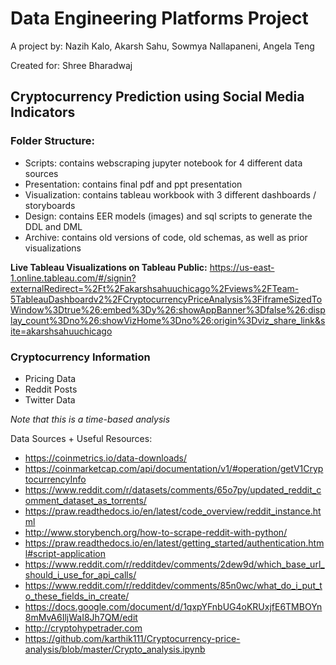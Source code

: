 # Data Engineering Platforms Project
A project by: Nazih Kalo, Akarsh Sahu, Sowmya Nallapaneni, Angela Teng

Created for: Shree Bharadwaj 

## Cryptocurrency Prediction using Social Media Indicators


### Folder Structure:
- Scripts: contains webscraping jupyter notebook for 4 different data sources
- Presentation: contains final pdf and ppt presentation 
- Visualization: contains tableau workbook with 3 different dashboards / storyboards
- Design: contains EER models (images) and sql scripts to generate the DDL and DML
- Archive: contains old versions of code, old schemas, as well as prior visualizations

**Live Tableau Visualizations on Tableau Public:** https://us-east-1.online.tableau.com/#/signin?externalRedirect=%2Ft%2Fakarshsahuuchicago%2Fviews%2FTeam-5TableauDashboardv2%2FCryptocurrencyPriceAnalysis%3FiframeSizedToWindow%3Dtrue%26:embed%3Dy%26:showAppBanner%3Dfalse%26:display_count%3Dno%26:showVizHome%3Dno%26:origin%3Dviz_share_link&site=akarshsahuuchicago


### Cryptocurrency Information
- Pricing Data
- Reddit Posts
- Twitter Data
 

*Note that this is a time-based analysis*

Data Sources + Useful Resources:
- https://coinmetrics.io/data-downloads/
- https://coinmarketcap.com/api/documentation/v1/#operation/getV1CryptocurrencyInfo
- https://www.reddit.com/r/datasets/comments/65o7py/updated_reddit_comment_dataset_as_torrents/
- https://praw.readthedocs.io/en/latest/code_overview/reddit_instance.html
- http://www.storybench.org/how-to-scrape-reddit-with-python/
- https://praw.readthedocs.io/en/latest/getting_started/authentication.html#script-application
- https://www.reddit.com/r/redditdev/comments/2dew9d/which_base_url_should_i_use_for_api_calls/
- https://www.reddit.com/r/redditdev/comments/85n0wc/what_do_i_put_to_these_fields_in_create/
- https://docs.google.com/document/d/1qxpYFnbUG4oKRUxjfE6TMBOYn8mMvA6IljWaI8Jh7QM/edit
- http://cryptohypetrader.com
- https://github.com/karthik111/Cryptocurrency-price-analysis/blob/master/Crypto_analysis.ipynb



